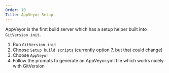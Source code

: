 ```yaml
---
Order: 10
Title: AppVeyor Setup
---
```

AppVeyor is the first build server which has a setup helper built into
`GitVersion init`.

1. Run `GitVersion init`
2. Choose `Setup build scripts` (currently option 7, but that could change)
3. Choose `AppVeyor`
4. Follow the prompts to generate an AppVeyor.yml file which works nicely with GitVersion
